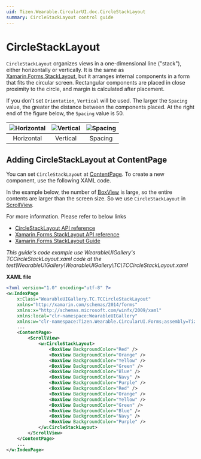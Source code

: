 ```yaml
---
uid: Tizen.Wearable.CircularUI.doc.CircleStackLayout
summary: CircleStackLayout control guide
---
```

# CircleStackLayout

`CircleStackLayout` organizes views in a one-dimensional line ("stack"), either horizontally or vertically.
It is the same as [Xamarin.Forms.StackLayout](https://developer.xamarin.com/api/type/Xamarin.Forms.StackLayout/), but it arranges internal components in a form that fits the circular screen.
Rectangular components are placed in close proximity to the circle, and margin is calculated after placement.

If you don't set `Orientation`, `Vertical` will be used.
The larger the `Spacing` value, the greater the distance between the components placed.
At the right end of the figure below, the `Spacing` value is 50.

|![Horizontal](data/CircleStackLayout_Horizontal.png)|![Vertical](data/CircleStackLayout_Vertical.png)|![Spacing](data/CircleStackLayout_Spacing.png)|
|:--------------------------------------------------:|:----------------------------------------------:|:--------------------------------------------:|
|                   Horizontal                       |                     Vertical                   |                     Spacing                  |

## Adding CircleStackLayout at ContentPage

You can set `CircleStackLayout` at [ContentPage](https://developer.xamarin.com/api/type/Xamarin.Forms.ContentPage/). To create a new component, use the following XAML code.

In the example below, the number of [BoxView](https://docs.microsoft.com/en-us/xamarin/xamarin-forms/user-interface/boxview) is large, so the entire contents are larger than the screen size.
 So we use `CircleStackLayout` in [ScrollView](https://docs.microsoft.com/en-us/xamarin/xamarin-forms/user-interface/layouts/scroll-view).

For more information. Please refer to below links

- [CircleStackLayout API reference](https://samsung.github.io/Tizen.CircularUI/api/Tizen.Wearable.CircularUI.Forms.CircleStackLayout.html)
- [Xamarin.Forms.StackLayout API reference](https://developer.xamarin.com/api/type/Xamarin.Forms.StackLayout/)
- [Xamarin.Forms.StackLayout Guide](https://docs.microsoft.com/en-us/xamarin/xamarin-forms/user-interface/layouts/stack-layout)

_This guide's code example use WearableUIGallery's TCCircleStackLayout.xaml code at the test\WearableUIGallery\WearableUIGallery\TC\TCCircleStackLayout.xaml_

**XAML file**

```xml
<?xml version="1.0" encoding="utf-8" ?>
<w:IndexPage
    x:Class="WearableUIGallery.TC.TCCircleStackLayout"
    xmlns="http://xamarin.com/schemas/2014/forms"
    xmlns:x="http://schemas.microsoft.com/winfx/2009/xaml"
    xmlns:local="clr-namespace:WearableUIGallery"
    xmlns:w="clr-namespace:Tizen.Wearable.CircularUI.Forms;assembly=Tizen.Wearable.CircularUI.Forms">
    ...
    <ContentPage>
        <ScrollView>
            <w:CircleStackLayout>
                <BoxView BackgroundColor="Red" />
                <BoxView BackgroundColor="Orange" />
                <BoxView BackgroundColor="Yellow" />
                <BoxView BackgroundColor="Green" />
                <BoxView BackgroundColor="Blue" />
                <BoxView BackgroundColor="Navy" />
                <BoxView BackgroundColor="Purple" />
                <BoxView BackgroundColor="Red" />
                <BoxView BackgroundColor="Orange" />
                <BoxView BackgroundColor="Yellow" />
                <BoxView BackgroundColor="Green" />
                <BoxView BackgroundColor="Blue" />
                <BoxView BackgroundColor="Navy" />
                <BoxView BackgroundColor="Purple" />
            </w:CircleStackLayout>
        </ScrollView>
    </ContentPage>
    ...
</w:IndexPage>
```